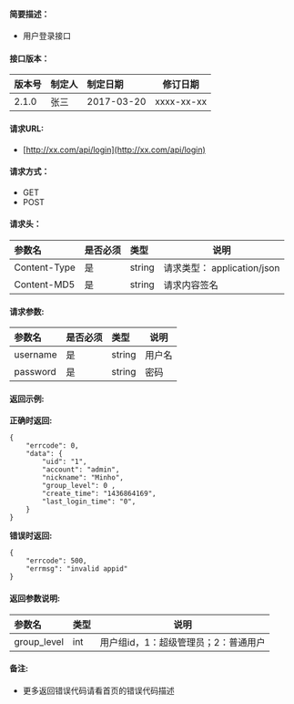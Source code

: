 #### 简要描述：

* 用户登录接口

#### 接口版本：

| 版本号 | 制定人 | 制定日期 | 修订日期 |
| :--- | :--- | :--- | --- |
| 2.1.0 | 张三 | 2017-03-20 | xxxx-xx-xx |

#### 请求URL:

* [http://xx.com/api/login](http://xx.com/api/login)

#### 请求方式：

* GET
* POST

#### 请求头：

| 参数名 | 是否必须 | 类型 | 说明 |
| :--- | :--- | :--- | --- |
| Content-Type | 是 | string | 请求类型： application/json |
| Content-MD5 | 是 | string | 请求内容签名 |

#### 请求参数:

| 参数名 | 是否必须 | 类型 | 说明 |
| :--- | :--- | :--- | --- |
| username | 是 | string | 用户名 |
| password | 是 | string | 密码 |

#### 返回示例:

**正确时返回:**

```
{
    "errcode": 0,
    "data": {
        "uid": "1",
        "account": "admin",
        "nickname": "Minho",
        "group_level": 0 ,
        "create_time": "1436864169",
        "last_login_time": "0",
    }
}
```

**错误时返回:**

```
{
    "errcode": 500,
    "errmsg": "invalid appid"
}
```

#### 返回参数说明:

| 参数名 | 类型 | 说明 |
| :--- | :--- | --- |
| group\_level | int | 用户组id，1：超级管理员；2：普通用户 |

#### 备注:

* 更多返回错误代码请看首页的错误代码描述



